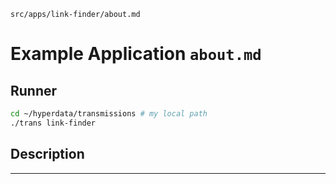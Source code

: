 `src/apps/link-finder/about.md`

# Example Application `about.md`

## Runner

```sh
cd ~/hyperdata/transmissions # my local path
./trans link-finder
```

## Description

---
